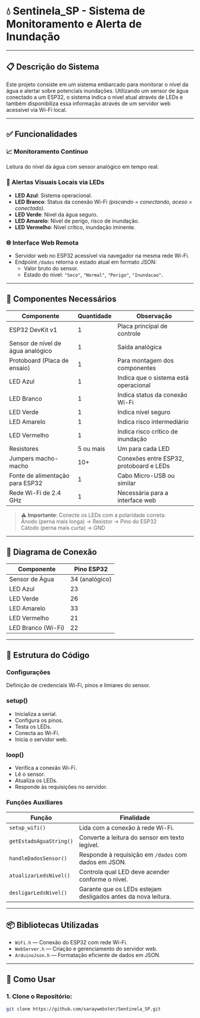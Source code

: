 # 💧 Sentinela_SP - Sistema de Monitoramento e Alerta de Inundação

---

## 📋 Descrição do Sistema

Este projeto consiste em um sistema embarcado para monitorar o nível da água e alertar sobre potenciais inundações. Utilizando um sensor de água conectado a um ESP32, o sistema indica o nível atual através de LEDs e também disponibiliza essa informação através de um servidor web acessível via Wi-Fi local.

---

## ✅ Funcionalidades

### 📈 Monitoramento Contínuo

Leitura do nível da água com sensor analógico em tempo real.

### 🔦 Alertas Visuais Locais via LEDs

- **LED Azul**: Sistema operacional.
- **LED Branco**: Status da conexão Wi-Fi _(piscando = conectando, aceso = conectado)_.
- **LED Verde**: Nível da água seguro.
- **LED Amarelo**: Nível de perigo, risco de inundação.
- **LED Vermelho**: Nível crítico, inundação iminente.

### 🌐 Interface Web Remota

- Servidor web no ESP32 acessível via navegador na mesma rede Wi-Fi.
- Endpoint `/dados` retorna o estado atual em formato JSON:
  - Valor bruto do sensor.
  - Estado do nível: `"Seco"`, `"Normal"`, `"Perigo"`, `"Inundacao"`.

---

## 🧰 Componentes Necessários

| Componente                        | Quantidade | Observação                              |
| --------------------------------- | ---------- | --------------------------------------- |
| ESP32 DevKit v1                   | 1          | Placa principal de controle             |
| Sensor de nível de água analógico | 1          | Saída analógica                         |
| Protoboard (Placa de ensaio)      | 1          | Para montagem dos componentes           |
| LED Azul                          | 1          | Indica que o sistema está operacional   |
| LED Branco                        | 1          | Indica status da conexão Wi-Fi          |
| LED Verde                         | 1          | Indica nível seguro                     |
| LED Amarelo                       | 1          | Indica risco intermediário              |
| LED Vermelho                      | 1          | Indica risco crítico de inundação       |
| Resistores                        | 5 ou mais  | Um para cada LED                        |
| Jumpers macho-macho               | 10+        | Conexões entre ESP32, protoboard e LEDs |
| Fonte de alimentação para ESP32   | 1          | Cabo Micro-USB ou similar               |
| Rede Wi-Fi de 2.4 GHz             | 1          | Necessária para a interface web         |

> ⚠️ **Importante**: Conecte os LEDs com a polaridade correta:  
> Ânodo (perna mais longa) → Resistor → Pino do ESP32  
> Cátodo (perna mais curta) → GND

---

## 🔌 Diagrama de Conexão

| Componente         | Pino ESP32     |
| ------------------ | -------------- |
| Sensor de Água     | 34 (analógico) |
| LED Azul           | 23             |
| LED Verde          | 26             |
| LED Amarelo        | 33             |
| LED Vermelho       | 21             |
| LED Branco (Wi-Fi) | 22             |

---

## 🧠 Estrutura do Código

### Configurações

Definição de credenciais Wi-Fi, pinos e limiares do sensor.

### setup()

- Inicializa a serial.
- Configura os pinos.
- Testa os LEDs.
- Conecta ao Wi-Fi.
- Inicia o servidor web.

### loop()

- Verifica a conexão Wi-Fi.
- Lê o sensor.
- Atualiza os LEDs.
- Responde às requisições no servidor.

### Funções Auxiliares

| Função                  | Finalidade                                                    |
| ----------------------- | ------------------------------------------------------------- |
| `setup_wifi()`          | Lida com a conexão à rede Wi-Fi.                              |
| `getEstadoAguaString()` | Converte a leitura do sensor em texto legível.                |
| `handleDadosSensor()`   | Responde à requisição em `/dados` com dados em JSON.          |
| `atualizarLedsNivel()`  | Controla qual LED deve acender conforme o nível.              |
| `desligarLedsNivel()`   | Garante que os LEDs estejam desligados antes da nova leitura. |

---

## 📦 Bibliotecas Utilizadas

- `WiFi.h` — Conexão do ESP32 com rede Wi-Fi.
- `WebServer.h` — Criação e gerenciamento do servidor web.
- `ArduinoJson.h` — Formatação eficiente de dados em JSON.

---

## 🚀 Como Usar

### 1. Clone o Repositório:

```bash
git clone https://github.com/saraywebster/Sentinela_SP.git
```
